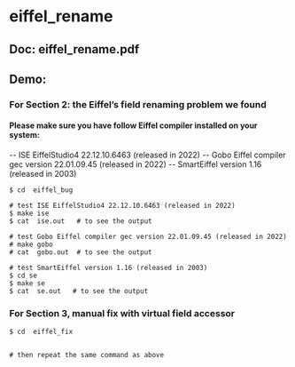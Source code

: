 # eiffel_rename

## Doc: eiffel_rename.pdf

## Demo:

### For Section 2: the Eiffel’s field renaming problem we found

#### Please make sure you have follow Eiffel compiler installed on your system:

-- ISE EiffelStudio4 22.12.10.6463 (released in 2022)
-- Gobo Eiffel compiler gec version 22.01.09.45 (released in 2022)
-- SmartEiffel version 1.16 (released in 2003)
```
$ cd  eiffel_bug

# test ISE EiffelStudio4 22.12.10.6463 (released in 2022)
$ make ise
$ cat  ise.out   # to see the output

# test Gobo Eiffel compiler gec version 22.01.09.45 (released in 2022)
# make gobo
# cat  gobo.out  # to see the output

# test SmartEiffel version 1.16 (released in 2003)
$ cd se
$ make se
$ cat  se.out   # to see the output
```


### For Section 3, manual fix with virtual field accessor
```
$ cd  eiffel_fix


# then repeat the same command as above
```

